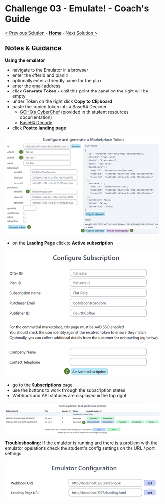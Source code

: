 # Challenge 03 - Emulate! - Coach's Guide 

[< Previous Solution](./Solution-02.md) - **[Home](./README.md)** - [Next Solution >](./Solution-04.md)

## Notes & Guidance

**Using the emulator**
- navigate to the Emulator in a browser
- enter the offerId and planId
- optionally enter a friendly name for the plan
- enter the email address
- click **Generate Token** - until this point the panel on the right will be empty
- under Token on the right click **Copy to Clipboard**
- paste the copied token into a Base64 Decoder
  - [GCHQ's CyberChef](https://gchq.github.io/CyberChef/) (provided in th student resources documentation)
  - [Base64 Decode](https://www.base64decode.org/) 
- click **Post to landing page**

![Generate Token](Images/emulator_token.png)

- on the **Landing Page** click to **Active subscription**

![Landing Page](Images/emulator_landing_page.png)

- go to the **Subscriptions** page
- use the buttons to work through the subscription states
- Webhook and API statuses are displayed in the top right

![Subscriptions](Images/emulator_subscriptions.png)

**Troubleshooting:**
If the emulator is running and there is a problem with the emulator operations check the student's config settings on the URL / port settings.

![Emulator Configuration](Images/emulator_config.png)


